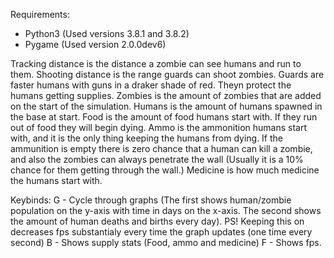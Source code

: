 Requirements:
- Python3 (Used versions 3.8.1 and 3.8.2)
- Pygame (Used version 2.0.0dev6)

Tracking distance is the distance a zombie can see humans and run to them.
Shooting distance is the range guards can shoot zombies. Guards are faster humans with guns in a draker shade of red. Theyn protect the humans getting supplies.
Zombies is the amount of zombies that are added on the start of the simulation.
Humans is the amount of humans spawned in the base at start.
Food is the amount of food humans start with. If they run out of food they will begin dying.
Ammo is the ammonition humans start with, and it is the only thing keeping the humans from dying. If the ammunition is empty there is zero chance that a human can kill a zombie, and also the zombies can always penetrate the wall (Usually it is a 10% chance for them getting through the wall.)
Medicine is how much medicine the humans start with.

Keybinds:
G - Cycle through graphs (The first shows human/zombie population on the y-axis with time in days on the x-axis. The second shows the amount of human deaths and births every day). PS! Keeping this on decreases fps substantialy every time the graph updates (one time every second)
B - Shows supply stats (Food, ammo and medicine)
F - Shows fps.
